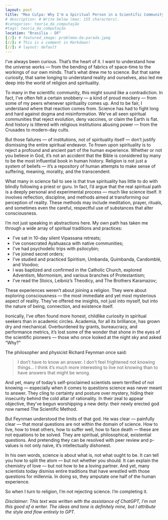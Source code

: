 ```yaml
---
layout: post
title: "Mea Culpa: Why I'm a Spiritual Person in a Scientific Community"
# description: # Write below (max: 155 characters).
#categories: teoria_da_computação
#tags: teoria_da_computação
location: "Brasília - DF"
[//]: # featured_image: problema-da-parada.jpeg
[//]: # This is a comment in Markdown!
[//]: # layout: default
---
```


I’ve always been curious. That’s the heart of it. I want to understand how the
universe works — from the bending of fabrics of space-time to the workings of
our own minds. That’s what drew me to science. But that same curiosity, that
same longing to understand reality and ourselves, also led me deep into the
world of religion and spirituality.

To many in the scientific community, this might sound like a contradiction. In
fact, I’ve often felt a certain snobbery — a kind of proud mockery — from some
of my peers whenever spirituality comes up. And to be fair, I understand where
that reaction comes from. Science has had to fight long and hard against dogma
and misinformation. We've all seen spiritual communities that reject evolution,
deny vaccines, or claim the Earth is flat. And history is littered with
religious institutions abusing power — from the Crusades to modern-day cults.

But those failures — of institutions, not of spirituality itself — don’t justify
dismissing the entire spiritual endeavor. To frown upon spirituality is to
reject a profound and ancient part of the human experience. Whether or not you
believe in God, it’s not an accident that the Bible is considered by many to be
the most influential book in human history. Religion is not just a system of
beliefs — it’s a repository of human attempts to make sense of suffering,
meaning, morality, and the transcendent.

What many in science fail to see is that true spirituality has little to do with
blindly following a priest or guru. In fact, I’d argue that the real spiritual
path is a deeply personal and experimental process — much like science itself.
It involves reflection, discipline, and methods aimed at transforming our
perception of reality. These methods may include meditation, prayer, rituals,
and sometimes even the careful, respectful use of substances that alter
consciousness.

I’m not just speaking in abstractions here. My own path has taken me through a
wide array of spiritual traditions and practices:
- I’ve sat in 10-day silent Vipassana retreats;
- I’ve consecrated Ayahuasca with native communities;
- I've had psychodelic trips with psilocybin;
- I've joined secret orders;
- I’ve studied and practiced Spiritism, Umbanda, Quimbanda, Candomblé, and Voodoo;
- I was baptized and confirmed in the Catholic Church, explored Adventism, Mormonism, and various branches of Protestantism;
- I’ve read the Stoics, Leibniz’s Theodicy, and The Brothers Karamazov;

These experiences weren’t about joining a religion. They were about exploring
consciousness — the most immediate and yet most mysterious aspect of reality.
They’ve offered me insights, not just into myself, but into the nature of being,
connection, and existence itself.

Ironically, I’ve often found more honest, childlike curiosity in spiritual
seekers than in academic circles. Academia, for all its brilliance, has grown
dry and mechanical. Overburdened by grants, bureaucracy, and performance
metrics, it’s lost some of the wonder that shone in the eyes of the scientific
pioneers — those who once looked at the night sky and asked “Why?”

The philosopher and physicist Richard Feynman once said:

> I don’t have to know an answer. I don’t feel frightened not knowing
> things... I think it’s much more interesting to live not knowing than to
> have answers that might be wrong.

And yet, many of today’s self-proclaimed scientists seem terrified of not
knowing — especially when it comes to questions science was never meant to
answer. They cling to certainty and posture over mystery, hiding their
insecurity behind the cold altar of rationality. In their zeal to appear
objective, they’ve begun worshipping a new deity: their newly erected god now
named The Scientific Method.

But Feynman understood the limits of that god. He was clear — painfully clear —
that moral questions are not within the domain of science. How to live, how to
treat others, how to suffer well, how to face death — these are not equations to
be solved. They are spiritual, philosophical, existential questions. And
pretending they can be resolved with peer review and p-values is not only naive,
it’s intellectually dishonest.

In his own words, science is about what is, not what ought to be. It can tell
you how to split the atom — but not whether you should. It can explain the
chemistry of love — but not how to be a loving partner. And yet, many scientists
today dismiss entire traditions that have wrestled with those questions for
millennia. In doing so, they amputate one half of the human experience.

So when I turn to religion, I’m not rejecting science. I’m completing it.

_Disclaimer: This text was written with the assistance of ChatGPT, I'm not this_
_good of a writer. The ideas and tone is definitely mine, but I attribute the_
_style and flow entirely to GPT._
